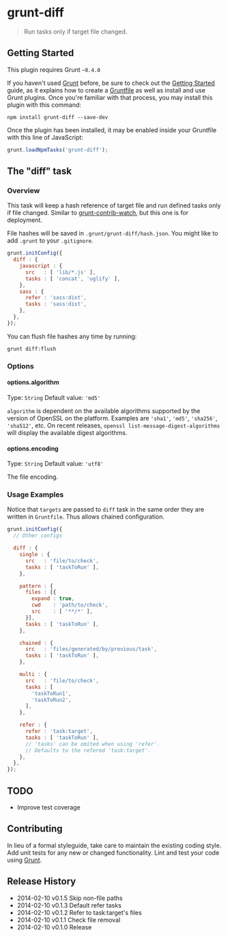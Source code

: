 # grunt-diff

> Run tasks only if target file changed.


## Getting Started

This plugin requires Grunt `~0.4.0`

If you haven't used [Grunt](http://gruntjs.com/) before, be sure to check out the [Getting Started](http://gruntjs.com/getting-started) guide, as it explains how to create a [Gruntfile](http://gruntjs.com/sample-gruntfile) as well as install and use Grunt plugins. Once you're familiar with that process, you may install this plugin with this command:

```shell
npm install grunt-diff --save-dev
```

Once the plugin has been installed, it may be enabled inside your Gruntfile with this line of JavaScript:

```js
grunt.loadNpmTasks('grunt-diff');
```


## The "diff" task

### Overview

This task will keep a hash reference of target file and run defined tasks only if file changed.
Similar to [grunt-contrib-watch](https://github.com/gruntjs/grunt-contrib-watch), but this one is for deployment.

File hashes will be saved in `.grunt/grunt-diff/hash.json`.
You might like to add `.grunt` to your `.gitignore`.

```js
grunt.initConfig({
  diff : {
    javascript : {
      src   : [ 'lib/*.js' ],
      tasks : [ 'concat', 'uglify' ],
    },
    sass : {
      refer : 'sass:dist',
      tasks : 'sass:dist',
    },
  },
});
```

You can flush file hashes any time by running:
```shell
grunt diff:flush
```


### Options

#### options.algorithm
Type: `String`
Default value: `'md5'`

`algorithm` is dependent on the available algorithms supported by the version of OpenSSL on the platform. Examples are `'sha1'`, `'md5'`, `'sha256'`, `'sha512'`, etc. On recent releases, `openssl list-message-digest-algorithms` will display the available digest algorithms.

#### options.encoding
Type: `String`
Default value: `'utf8'`

The file encoding.


### Usage Examples

Notice that `targets` are passed to `diff` task in the same order they are written in `Gruntfile`.
Thus allows chained configuration.

```js
grunt.initConfig({
  // Other configs

  diff : {
    single : {
      src   : 'file/to/check',
      tasks : [ 'taskToRun' ],
    },

    pattern : {
      files : [{
        expand : true,
        cwd    : 'path/to/check',
        src    : [ '**/*' ],
      }],
      tasks : [ 'taskToRun' ],
    },

    chained : {
      src   : 'files/generated/by/previous/task',
      tasks : [ 'taskToRun' ],
    },

    multi : {
      src   : 'file/to/check',
      tasks : [
        'taskToRun1',
        'taskToRun2',
      ],
    },

    refer : {
      refer : 'task:target',
      tasks : [ 'taskToRun' ],
      // 'tasks' can be omited when using 'refer'.
      // Defaults to the refered 'task:target'.
    },
  },
});
```


## TODO

 * Improve test coverage


## Contributing

In lieu of a formal styleguide, take care to maintain the existing coding style. Add unit tests for any new or changed functionality. Lint and test your code using [Grunt](http://gruntjs.com/).


## Release History

 * 2014-02-10   v0.1.5   Skip non-file paths
 * 2014-02-10   v0.1.3   Default refer tasks
 * 2014-02-10   v0.1.2   Refer to task:target's files
 * 2014-02-10   v0.1.1   Check file removal
 * 2014-02-10   v0.1.0   Release
